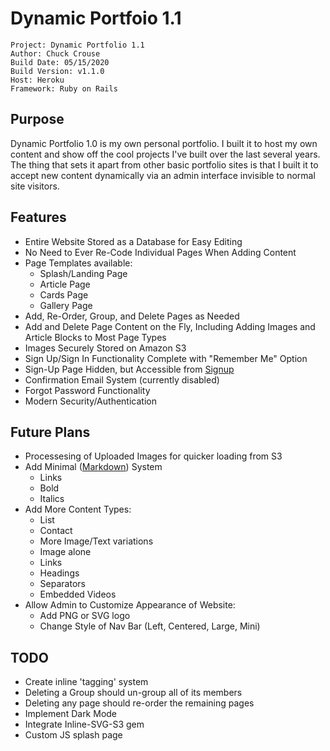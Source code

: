 # Dynamic Portfoio 1.1
    Project: Dynamic Portfolio 1.1
    Author: Chuck Crouse
    Build Date: 05/15/2020
    Build Version: v1.1.0
    Host: Heroku
    Framework: Ruby on Rails


## Purpose
Dynamic Portfolio 1.0 is my own personal portfolio. I built it to host my own content and show off the cool projects I've built over the last several years. The thing that sets it apart from other basic portfolio sites is that I built it to accept new content dynamically via an admin interface invisible to normal site visitors.

## Features
* Entire Website Stored as a Database for Easy Editing
* No Need to Ever Re-Code Individual Pages When Adding Content
* Page Templates available:
   * Splash/Landing Page
   * Article Page
   * Cards Page
   * Gallery Page
* Add, Re-Order, Group, and Delete Pages as Needed
* Add and Delete Page Content on the Fly, Including Adding Images and Article Blocks to Most Page Types
* Images Securely Stored on Amazon S3
* Sign Up/Sign In Functionality Complete with "Remember Me" Option
* Sign-Up Page Hidden, but Accessible from <a href="https://www.chucksef.com/signup">Signup</a>
* Confirmation Email System (currently disabled)
* Forgot Password Functionality
* Modern Security/Authentication

 ## Future Plans
* Processesing of Uploaded Images for quicker loading from S3
* Add Minimal (<a href="https://www.reddit.com/wiki/markdown">Markdown</a>) System
   * Links
   * Bold
   * Italics
* Add More Content Types:
   * List
   * Contact
   * More Image/Text variations
   * Image alone
   * Links
   * Headings
   * Separators
   * Embedded Videos
* Allow Admin to Customize Appearance of Website:
   * Add PNG or SVG logo
   * Change Style of Nav Bar (Left, Centered, Large, Mini)

## TODO
* Create inline 'tagging' system
* Deleting a Group should un-group all of its members
* Deleting any page should re-order the remaining pages
* Implement Dark Mode
* Integrate Inline-SVG-S3 gem
* Custom JS splash page